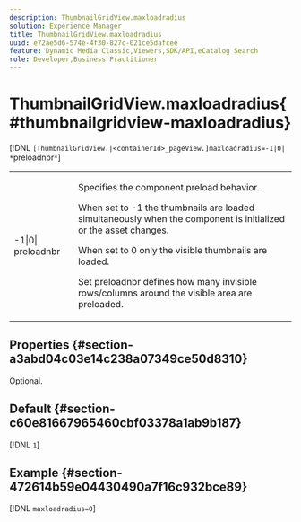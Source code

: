 ```yaml
---
description: ThumbnailGridView.maxloadradius
solution: Experience Manager
title: ThumbnailGridView.maxloadradius
uuid: e72ae5d6-574e-4f30-827c-021ce5dafcee
feature: Dynamic Media Classic,Viewers,SDK/API,eCatalog Search
role: Developer,Business Practitioner
---
```


# ThumbnailGridView.maxloadradius{#thumbnailgridview-maxloadradius}

[!DNL `[ThumbnailGridView.|<containerId>_pageView.]maxloadradius=-1|0| *`preloadnbr`*`]

<table id="table_D29F1F6A8EC74F42A254C823435F9493"> 
 <tbody> 
  <tr> 
   <td colname="col1"> <p><span class="codeph">-1|0|<span class="varname"> preloadnbr</span></span> </p> </td> 
   <td colname="col2"> <p>Specifies the component preload behavior. </p> <p>When set to <span class="codeph"> -1</span> the thumbnails are loaded simultaneously when the component is initialized or the asset changes. </p> <p>When set to <span class="codeph"> 0</span> only the visible thumbnails are loaded. </p> <p>Set <span class="codeph"><span class="varname"> preloadnbr</span></span> defines how many invisible rows/columns around the visible area are preloaded. </p> </td> 
  </tr> 
 </tbody> 
</table>

## Properties {#section-a3abd04c03e14c238a07349ce50d8310}

Optional.

## Default {#section-c60e81667965460cbf03378a1ab9b187}

[!DNL `1`]

## Example {#section-472614b59e04430490a7f16c932bce89}

[!DNL `maxloadradius=0`] 
